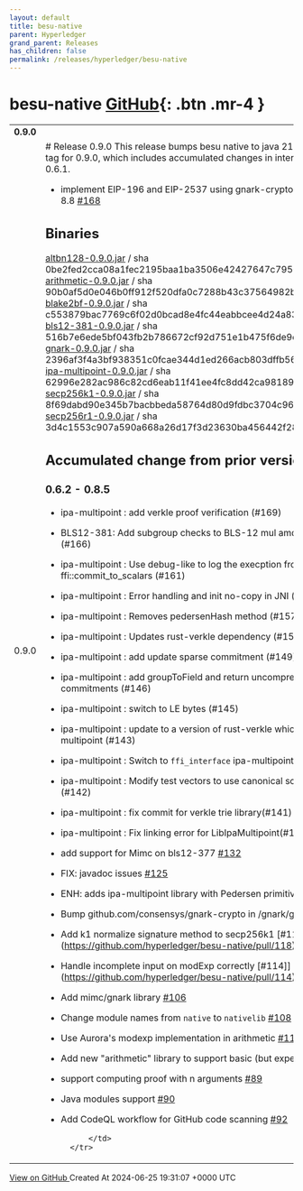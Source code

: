 ```yaml
---
layout: default
title: besu-native
parent: Hyperledger
grand_parent: Releases
has_children: false
permalink: /releases/hyperledger/besu-native
---
```


# besu-native <span class="fs-3 right-align">[GitHub](https://github.com/hyperledger/besu-native){: .btn .mr-4 }</span>


<div>
    <table>
        <tr>
            <td colspan="2">
                <b>
                    0.9.0
                </b>
            </td>
        </tr>
        <tr>
            <td>
                <span class="chip">
                    0.9.0
                </span>
            </td>
            <td>
                # Release 0.9.0
This release bumps besu native to java 21.  Creating a release and tag for 0.9.0, which includes accumulated changes in intervening versions since 0.6.1.  

* implement EIP-196 and EIP-2537 using gnark-crypto, bump to java 21, gradle 8.8 [#168](https://github.com/hyperledger/besu-native/pull/168)

## Binaries
[altbn128-0.9.0.jar](https://hyperledger.jfrog.io/hyperledger/besu-maven/org/hyperledger/besu/altbn128/0.9.0/altbn128-0.9.0.jar) / sha 0be2fed2cca08a1fec2195baa1ba3506e42427647c795651e39355c8b92bccb7
[arithmetic-0.9.0.jar](https://hyperledger.jfrog.io/hyperledger/besu-maven/org/hyperledger/besu/arithmetic/0.9.0/arithmetic-0.9.0.jar) / sha 90b0af5d0e046b0ff912f520dfa0c7288b43c37564982b2c337d72c66cf33c7e
[blake2bf-0.9.0.jar](https://hyperledger.jfrog.io/hyperledger/besu-maven/org/hyperledger/besu/blake2bf/0.9.0/blake2bf-0.9.0.jar) / sha c553879bac7769c6f02d0bcad8e4fc44eabbcee4d24a834da5cb1b09382c1283
[bls12-381-0.9.0.jar](https://hyperledger.jfrog.io/hyperledger/besu-maven/org/hyperledger/besu/bls12-381/0.9.0/bls12-381-0.9.0.jar) / sha 516b7e6ede5bf043fb2b786672cf92d751e1b475f6de9e598f8c713b3a083143
[gnark-0.9.0.jar](https://hyperledger.jfrog.io/hyperledger/besu-maven/org/hyperledger/besu/gnark/0.9.0/gnark-0.9.0.jar) / sha 2396af3f4a3bf938351c0fcae344d1ed266acb803dffb5699ca332d204e91747
[ipa-multipoint-0.9.0.jar](https://hyperledger.jfrog.io/hyperledger/besu-maven/org/hyperledger/besu/ipa-multipoint/0.9.0/ipa-multipoint-0.9.0.jar) / sha 62996e282ac986c82cd6eab11f41ee4fc8dd42ca98189962f3d5cf0606b3fe99
[secp256k1-0.9.0.jar](https://hyperledger.jfrog.io/hyperledger/besu-maven/org/hyperledger/besu/secp256k1/0.9.0/secp256k1-0.9.0.jar) / sha 8f69dabd90e345b7bacbbeda58764d80d9fdbc3704c964fc8fa54a8cb7e751e7
[secp256r1-0.9.0.jar](https://hyperledger.jfrog.io/hyperledger/besu-maven/org/hyperledger/besu/secp256r1/0.9.0/secp256r1-0.9.0.jar) / sha 3d4c1553c907a590a668a26d17f3d23630ba456442f2812653439d70e030069d

## Accumulated change from prior versions
### 0.6.2 - 0.8.5
* ipa-multipoint : add verkle proof verification (#169)
* BLS12-381: Add subgroup checks to BLS-12 mul amd multiexp precompiles (#166)
* ipa-multipoint : Use debug-like to log the execption from the ffi::commit_to_scalars (#161)
* ipa-multipoint : Error handling and init no-copy in JNI (#158)
* ipa-multipoint : Removes pedersenHash method (#157)
* ipa-multipoint : Updates rust-verkle dependency (#156)
* ipa-multipoint : add update sparse commitment (#149)
* ipa-multipoint : add groupToField and return uncompressed serialized commitments (#146)
* ipa-multipoint : switch to LE bytes (#145)
* ipa-multipoint : update to a version of rust-verkle which uses little endian ipa-multipoint (#143)
* ipa-multipoint : Switch to `ffi_interface` ipa-multipoint (#139)
* ipa-multipoint : Modify test vectors to use canonical scalars for their input  (#142)
* ipa-multipoint : fix commit for verkle trie library(#141)
* ipa-multipoint : Fix linking error for LibIpaMultipoint(#131)
* add support for Mimc on bls12-377 [#132](https://github.com/hyperledger/besu-native/pull/132)
* FIX: javadoc issues [#125](https://github.com/hyperledger/besu-native/pull/125)
* ENH: adds ipa-multipoint library with Pedersen primitives [#123](https://github.com/hyperledger/besu-native/pull/123)
* Bump github.com/consensys/gnark-crypto in /gnark/gnark-jni [#122](https://github.com/hyperledger/besu-native/pull/122)
* Add k1 normalize signature method to secp256k1 [#118]](https://github.com/hyperledger/besu-native/pull/118)
* Handle incomplete input on modExp correctly [#114]](https://github.com/hyperledger/besu-native/pull/114)
* Add mimc/gnark library [#106](https://github.com/hyperledger/besu-native/pull/106)
* Change module names from `native` to `nativelib` [#108](https://github.com/hyperledger/besu-native/pull/108)
* Use Aurora's modexp implementation in arithmetic [#111](https://github.com/hyperledger/besu-native/pull/111)
* Add new "arithmetic" library to support basic (but expensive) arithmetic [#98](https://github.com/hyperledger/besu-native/pull/98)
* support computing proof with n arguments [#89](https://github.com/hyperledger/besu-native/pull/89)
* Java modules support [#90](https://github.com/hyperledger/besu-native/pull/90)
* Add CodeQL workflow for GitHub code scanning [#92](https://github.com/hyperledger/besu-native/pull/92)

            </td>
        </tr>
    </table>
    <a href="https://github.com/hyperledger/besu-native/releases/tag/0.9.0" class=".btn">
        View on GitHub
    </a>
    <span class="right-align">
        Created At 2024-06-25 19:31:07 +0000 UTC
    </span>
</div>

